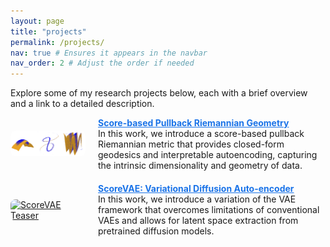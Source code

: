 ```yaml
---
layout: page
title: "projects"
permalink: /projects/
nav: true # Ensures it appears in the navbar
nav_order: 2 # Adjust the order if needed
---
```


Explore some of my research projects below, each with a brief overview and a link to a detailed description.

<div style="display: flex; align-items: center; margin-bottom: 20px;">
    <div style="flex: 0 0 120px; margin-right: 20px;">
        <a href="/projects/riemanniangeometry">
            <img src="/assets/img/riemanniangeometry/teaser.png" alt="Score-based Pullback Riemannian Geometry Teaser" style="width: 100%; max-width: 120px; height: auto; border-radius: 8px;">
        </a>
    </div>
    <div>
        <a href="/projects/riemanniangeometry" style="color: #1a73e8; font-weight: bold;">
            <strong>Score-based Pullback Riemannian Geometry</strong>
        </a><br>
        In this work, we introduce a score-based pullback Riemannian metric that provides closed-form geodesics and interpretable autoencoding, capturing the intrinsic dimensionality and geometry of data.
    </div>
</div>

<div style="display: flex; align-items: center; margin-bottom: 20px;">
    <div style="flex: 0 0 120px; margin-right: 20px;">
        <a href="/projects/scorevae">
            <img src="/assets/img/ScoreVAE/ffhq.png" alt="ScoreVAE Teaser" style="width: 100%; max-width: 120px; height: auto; border-radius: 8px;">
        </a>
    </div>
    <div>
        <a href="/projects/scorevae" style="color: #1a73e8; font-weight: bold;">
            <strong>ScoreVAE: Variational Diffusion Auto-encoder</strong>
        </a><br>
        In this work, we introduce a variation of the VAE framework that overcomes limitations of conventional VAEs and allows for latent space extraction from pretrained diffusion models.
    </div>
</div>
